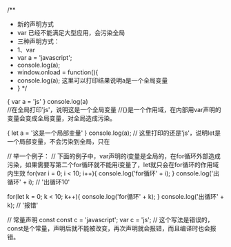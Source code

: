 /**
 * 新的声明方式
 * var 已经不能满足大型应用，会污染全局
 * 三种声明方式：
 * 1、var 
 * var a = 'javascript';
 * console.log(a);
 * window.onload = function(){
 * 	console.log(a);  这里可以打印结果说明a是一个全局变量
 * }
 */ 

{
 	var a = 'js'
}
console.log(a)  
//在全局打印'js'，说明这是一个全局变量
//{}是一个作用域，在内部用var声明的变量会变成全局变量，对全局造成污染。

{
	let a = '这是一个局部变量'
}
console.log(a);
// 这里打印的还是'js'，说明let是一个局部变量，不会污染到全局，只在

// 举一个例子：
// 下面的例子中，var声明的i变量是全局的，在for循环外部造成污染，如果需要写第二个for循环就不能用i变量了，let就只会在for循环的作用域内生效
for(var i = 0; i < 10; i++){
	console.log('for循环' + i);
}
console.log('出循环' + i);   // '出循环10'

for(let k = 0; k < 10; k++){
	console.log('for循环' + k);
}
console.log('出循环' + k);    // '报错'


// 常量声明 const
const c = 'javascript';
var c = 'js';
// 这个写法是错误的，const是个常量，声明后就不能被改变，再次声明就会报错，而且编译时也会报错。

